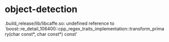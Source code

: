 # object-detection


.build_release/lib/libcaffe.so: undefined reference to `boost::re_detail_106400::cpp_regex_traits_implementation<char>::transform_primary(char const*, char const*) const'
